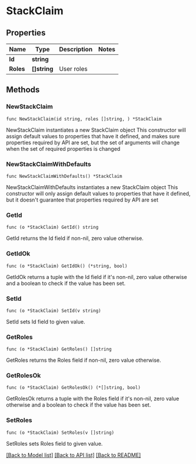 # StackClaim

## Properties

Name | Type | Description | Notes
------------ | ------------- | ------------- | -------------
**Id** | **string** |  | 
**Roles** | **[]string** | User roles | 

## Methods

### NewStackClaim

`func NewStackClaim(id string, roles []string, ) *StackClaim`

NewStackClaim instantiates a new StackClaim object
This constructor will assign default values to properties that have it defined,
and makes sure properties required by API are set, but the set of arguments
will change when the set of required properties is changed

### NewStackClaimWithDefaults

`func NewStackClaimWithDefaults() *StackClaim`

NewStackClaimWithDefaults instantiates a new StackClaim object
This constructor will only assign default values to properties that have it defined,
but it doesn't guarantee that properties required by API are set

### GetId

`func (o *StackClaim) GetId() string`

GetId returns the Id field if non-nil, zero value otherwise.

### GetIdOk

`func (o *StackClaim) GetIdOk() (*string, bool)`

GetIdOk returns a tuple with the Id field if it's non-nil, zero value otherwise
and a boolean to check if the value has been set.

### SetId

`func (o *StackClaim) SetId(v string)`

SetId sets Id field to given value.


### GetRoles

`func (o *StackClaim) GetRoles() []string`

GetRoles returns the Roles field if non-nil, zero value otherwise.

### GetRolesOk

`func (o *StackClaim) GetRolesOk() (*[]string, bool)`

GetRolesOk returns a tuple with the Roles field if it's non-nil, zero value otherwise
and a boolean to check if the value has been set.

### SetRoles

`func (o *StackClaim) SetRoles(v []string)`

SetRoles sets Roles field to given value.



[[Back to Model list]](../README.md#documentation-for-models) [[Back to API list]](../README.md#documentation-for-api-endpoints) [[Back to README]](../README.md)


